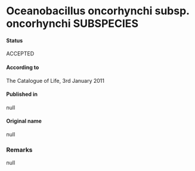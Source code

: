 Oceanobacillus oncorhynchi subsp. oncorhynchi SUBSPECIES
=======

#### Status
ACCEPTED

#### According to
The Catalogue of Life, 3rd January 2011

#### Published in
null

#### Original name
null

### Remarks
null